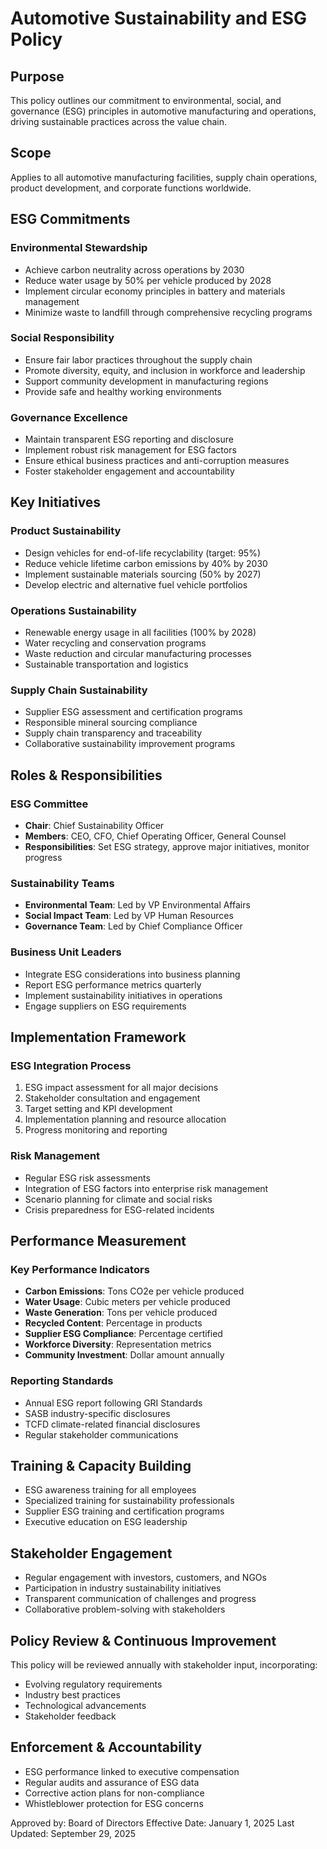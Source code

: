 # Automotive Sustainability and ESG Policy

## Purpose
This policy outlines our commitment to environmental, social, and governance (ESG) principles in automotive manufacturing and operations, driving sustainable practices across the value chain.

## Scope
Applies to all automotive manufacturing facilities, supply chain operations, product development, and corporate functions worldwide.

## ESG Commitments

### Environmental Stewardship
- Achieve carbon neutrality across operations by 2030
- Reduce water usage by 50% per vehicle produced by 2028
- Implement circular economy principles in battery and materials management
- Minimize waste to landfill through comprehensive recycling programs

### Social Responsibility
- Ensure fair labor practices throughout the supply chain
- Promote diversity, equity, and inclusion in workforce and leadership
- Support community development in manufacturing regions
- Provide safe and healthy working environments

### Governance Excellence
- Maintain transparent ESG reporting and disclosure
- Implement robust risk management for ESG factors
- Ensure ethical business practices and anti-corruption measures
- Foster stakeholder engagement and accountability

## Key Initiatives

### Product Sustainability
- Design vehicles for end-of-life recyclability (target: 95%)
- Reduce vehicle lifetime carbon emissions by 40% by 2030
- Implement sustainable materials sourcing (50% by 2027)
- Develop electric and alternative fuel vehicle portfolios

### Operations Sustainability
- Renewable energy usage in all facilities (100% by 2028)
- Water recycling and conservation programs
- Waste reduction and circular manufacturing processes
- Sustainable transportation and logistics

### Supply Chain Sustainability
- Supplier ESG assessment and certification programs
- Responsible mineral sourcing compliance
- Supply chain transparency and traceability
- Collaborative sustainability improvement programs

## Roles & Responsibilities

### ESG Committee
- **Chair**: Chief Sustainability Officer
- **Members**: CEO, CFO, Chief Operating Officer, General Counsel
- **Responsibilities**: Set ESG strategy, approve major initiatives, monitor progress

### Sustainability Teams
- **Environmental Team**: Led by VP Environmental Affairs
- **Social Impact Team**: Led by VP Human Resources
- **Governance Team**: Led by Chief Compliance Officer

### Business Unit Leaders
- Integrate ESG considerations into business planning
- Report ESG performance metrics quarterly
- Implement sustainability initiatives in operations
- Engage suppliers on ESG requirements

## Implementation Framework

### ESG Integration Process
1. ESG impact assessment for all major decisions
2. Stakeholder consultation and engagement
3. Target setting and KPI development
4. Implementation planning and resource allocation
5. Progress monitoring and reporting

### Risk Management
- Regular ESG risk assessments
- Integration of ESG factors into enterprise risk management
- Scenario planning for climate and social risks
- Crisis preparedness for ESG-related incidents

## Performance Measurement

### Key Performance Indicators
- **Carbon Emissions**: Tons CO2e per vehicle produced
- **Water Usage**: Cubic meters per vehicle produced
- **Waste Generation**: Tons per vehicle produced
- **Recycled Content**: Percentage in products
- **Supplier ESG Compliance**: Percentage certified
- **Workforce Diversity**: Representation metrics
- **Community Investment**: Dollar amount annually

### Reporting Standards
- Annual ESG report following GRI Standards
- SASB industry-specific disclosures
- TCFD climate-related financial disclosures
- Regular stakeholder communications

## Training & Capacity Building
- ESG awareness training for all employees
- Specialized training for sustainability professionals
- Supplier ESG training and certification programs
- Executive education on ESG leadership

## Stakeholder Engagement
- Regular engagement with investors, customers, and NGOs
- Participation in industry sustainability initiatives
- Transparent communication of challenges and progress
- Collaborative problem-solving with stakeholders

## Policy Review & Continuous Improvement
This policy will be reviewed annually with stakeholder input, incorporating:
- Evolving regulatory requirements
- Industry best practices
- Technological advancements
- Stakeholder feedback

## Enforcement & Accountability
- ESG performance linked to executive compensation
- Regular audits and assurance of ESG data
- Corrective action plans for non-compliance
- Whistleblower protection for ESG concerns

Approved by: Board of Directors
Effective Date: January 1, 2025
Last Updated: September 29, 2025
